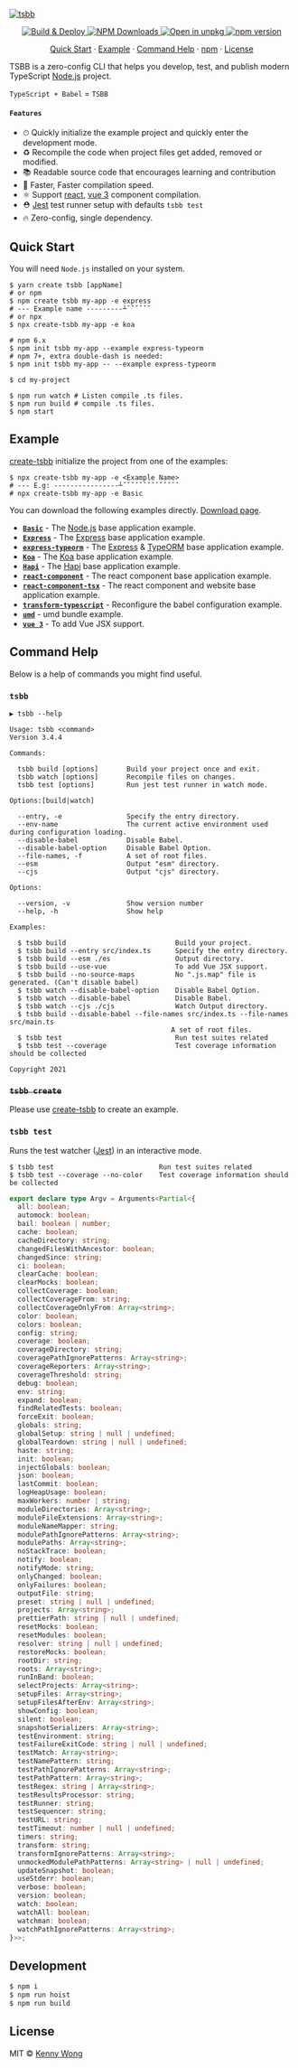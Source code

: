 [![tsbb](https://user-images.githubusercontent.com/1680273/57547188-94c60100-7390-11e9-93b2-5ebf085bb925.png)](https://github.com/jaywcjlove/tsbb)

<p align="center">
  <a href="https://github.com/jaywcjlove/tsbb/actions/workflows/ci.yml">
    <img alt="Build & Deploy" src="https://github.com/jaywcjlove/tsbb/actions/workflows/ci.yml/badge.svg">
  </a>
  <a href="https://www.npmjs.com/package/tsbb">
    <img alt="NPM Downloads" src="https://img.shields.io/npm/dm/tsbb.svg?style=flat">
  </a>
  <a href="https://uiwjs.github.io/npm-unpkg/#/pkg/tsbb/file/README.md">
    <img alt="Open in unpkg" src="https://img.shields.io/badge/Open%20in-unpkg-blue">
  </a>
  <a href="https://www.npmjs.com/package/tsbb">
    <img alt="npm version" src="https://img.shields.io/npm/v/tsbb.svg">
  </a>
</p>

<p align="center">
  <a href="#quick-start">Quick Start</a> · 
  <a href="#example">Example</a> · 
  <a href="#command-help">Command Help</a> · 
  <a href="https://www.npmjs.com/package/tsbb">npm</a> · 
  <a href="#license">License</a>
</p>

TSBB is a zero-config CLI that helps you develop, test, and publish modern TypeScript [Node.js](https://nodejs.org/en/) project.

`TypeScript + Babel` = `TSBB`

#### `Features`

- ⏱ Quickly initialize the example project and quickly enter the development mode.  
- ♻️ Recompile the code when project files get added, removed or modified.  
- 📚 Readable source code that encourages learning and contribution  
- 🚀 Faster, Faster compilation speed.  
- ⚛️ Support [react](https://reactjs.org/), [vue 3](https://vuejs.org/) component compilation.  
- ⛑ [Jest](https://jestjs.io/) test runner setup with defaults `tsbb test`  
- 🔥 Zero-config, single dependency.  

## Quick Start

You will need `Node.js` installed on your system.

```shell
$ yarn create tsbb [appName]
# or npm
$ npm create tsbb my-app -e express
# --- Example name ---------┴ˇˇˇˇˇˇ
# or npx
$ npx create-tsbb my-app -e koa

# npm 6.x
$ npm init tsbb my-app --example express-typeorm
# npm 7+, extra double-dash is needed:
$ npm init tsbb my-app -- --example express-typeorm

$ cd my-project

$ npm run watch # Listen compile .ts files.
$ npm run build # compile .ts files.
$ npm start
```

## Example

[create-tsbb](https://github.com/jaywcjlove/tsbb/tree/master/packages/create-tsbb) initialize the project from one of the examples:

```shell
$ npx create-tsbb my-app -e <Example Name>
# --- E.g: ----------------┴ˇˇˇˇˇˇˇˇˇˇˇˇˇˇ
# npx create-tsbb my-app -e Basic
```

You can download the following examples directly. [Download page](https://jaywcjlove.github.io/tsbb).

- [**`Basic`**](https://github.com/jaywcjlove/tsbb/tree/master/example/basic) - The [Node.js](https://nodejs.org/en/) base application example.
- [**`Express`**](https://github.com/jaywcjlove/tsbb/tree/master/example/express) - The [Express](https://expressjs.com/) base application example.
- [**`express-typeorm`**](https://github.com/jaywcjlove/tsbb/tree/master/example/express-typeorm) - The [Express](https://expressjs.com/) & [TypeORM](https://github.com/typeorm/typeorm) base application example.
- [**`Koa`**](https://github.com/jaywcjlove/tsbb/tree/master/example/koa) - The [Koa](https://koajs.com/) base application example.
- [**`Hapi`**](https://github.com/jaywcjlove/tsbb/tree/master/example/hapi) - The [Hapi](https://hapijs.com/) base application example.
- [**`react-component`**](https://github.com/jaywcjlove/tsbb/tree/master/example/react-component) - The react component base application example.
- [**`react-component-tsx`**](https://github.com/jaywcjlove/tsbb/tree/master/example/react-component-tsx) - The react component and website base application example.
- [**`transform-typescript`**](https://github.com/jaywcjlove/tsbb/tree/master/example/transform-typescript) - Reconfigure the babel configuration example.
- [**`umd`**](https://github.com/jaywcjlove/tsbb/tree/master/example/umd) - umd bundle example.
- [**`vue 3`**](https://github.com/jaywcjlove/tsbb/tree/master/example/vue) - To add Vue JSX support.

## Command Help

Below is a help of commands you might find useful.

### `tsbb`

```shell
▶ tsbb --help

Usage: tsbb <command>
Version 3.4.4

Commands:

  tsbb build [options]       Build your project once and exit.
  tsbb watch [options]       Recompile files on changes.
  tsbb test [options]        Run jest test runner in watch mode.

Options:[build|watch]

  --entry, -e                Specify the entry directory.
  --env-name                 The current active environment used during configuration loading.
  --disable-babel            Disable Babel.
  --disable-babel-option     Disable Babel Option.
  --file-names, -f           A set of root files.
  --esm                      Output "esm" directory.
  --cjs                      Output "cjs" directory.

Options:

  --version, -v              Show version number
  --help, -h                 Show help

Examples:

  $ tsbb build                           Build your project.
  $ tsbb build --entry src/index.ts      Specify the entry directory.
  $ tsbb build --esm ./es                Output directory.
  $ tsbb build --use-vue                 To add Vue JSX support.
  $ tsbb build --no-source-maps          No ".js.map" file is generated. (Can't disable babel)
  $ tsbb watch --disable-babel-option    Disable Babel Option.
  $ tsbb watch --disable-babel           Disable Babel.
  $ tsbb watch --cjs ./cjs               Watch Output directory.
  $ tsbb build --disable-babel --file-names src/index.ts --file-names src/main.ts
                                        A set of root files.
  $ tsbb test                            Run test suites related
  $ tsbb test --coverage                 Test coverage information should be collected

Copyright 2021
```

### ~~`tsbb create`~~

Please use [create-tsbb](https://github.com/jaywcjlove/tsbb/tree/master/packages/create-tsbb) to create an example.

### `tsbb test`

Runs the test watcher ([Jest](https://jestjs.io/docs/cli)) in an interactive mode.

```shell
$ tsbb test                          Run test suites related
$ tsbb test --coverage --no-color    Test coverage information should be collected
```

```ts
export declare type Argv = Arguments<Partial<{
  all: boolean;
  automock: boolean;
  bail: boolean | number;
  cache: boolean;
  cacheDirectory: string;
  changedFilesWithAncestor: boolean;
  changedSince: string;
  ci: boolean;
  clearCache: boolean;
  clearMocks: boolean;
  collectCoverage: boolean;
  collectCoverageFrom: string;
  collectCoverageOnlyFrom: Array<string>;
  color: boolean;
  colors: boolean;
  config: string;
  coverage: boolean;
  coverageDirectory: string;
  coveragePathIgnorePatterns: Array<string>;
  coverageReporters: Array<string>;
  coverageThreshold: string;
  debug: boolean;
  env: string;
  expand: boolean;
  findRelatedTests: boolean;
  forceExit: boolean;
  globals: string;
  globalSetup: string | null | undefined;
  globalTeardown: string | null | undefined;
  haste: string;
  init: boolean;
  injectGlobals: boolean;
  json: boolean;
  lastCommit: boolean;
  logHeapUsage: boolean;
  maxWorkers: number | string;
  moduleDirectories: Array<string>;
  moduleFileExtensions: Array<string>;
  moduleNameMapper: string;
  modulePathIgnorePatterns: Array<string>;
  modulePaths: Array<string>;
  noStackTrace: boolean;
  notify: boolean;
  notifyMode: string;
  onlyChanged: boolean;
  onlyFailures: boolean;
  outputFile: string;
  preset: string | null | undefined;
  projects: Array<string>;
  prettierPath: string | null | undefined;
  resetMocks: boolean;
  resetModules: boolean;
  resolver: string | null | undefined;
  restoreMocks: boolean;
  rootDir: string;
  roots: Array<string>;
  runInBand: boolean;
  selectProjects: Array<string>;
  setupFiles: Array<string>;
  setupFilesAfterEnv: Array<string>;
  showConfig: boolean;
  silent: boolean;
  snapshotSerializers: Array<string>;
  testEnvironment: string;
  testFailureExitCode: string | null | undefined;
  testMatch: Array<string>;
  testNamePattern: string;
  testPathIgnorePatterns: Array<string>;
  testPathPattern: Array<string>;
  testRegex: string | Array<string>;
  testResultsProcessor: string;
  testRunner: string;
  testSequencer: string;
  testURL: string;
  testTimeout: number | null | undefined;
  timers: string;
  transform: string;
  transformIgnorePatterns: Array<string>;
  unmockedModulePathPatterns: Array<string> | null | undefined;
  updateSnapshot: boolean;
  useStderr: boolean;
  verbose: boolean;
  version: boolean;
  watch: boolean;
  watchAll: boolean;
  watchman: boolean;
  watchPathIgnorePatterns: Array<string>;
}>>;
```

## Development

```bash
$ npm i
$ npm run hoist
$ npm run build
```

## License

MIT © [Kenny Wong](https://wangchujiang.com)
